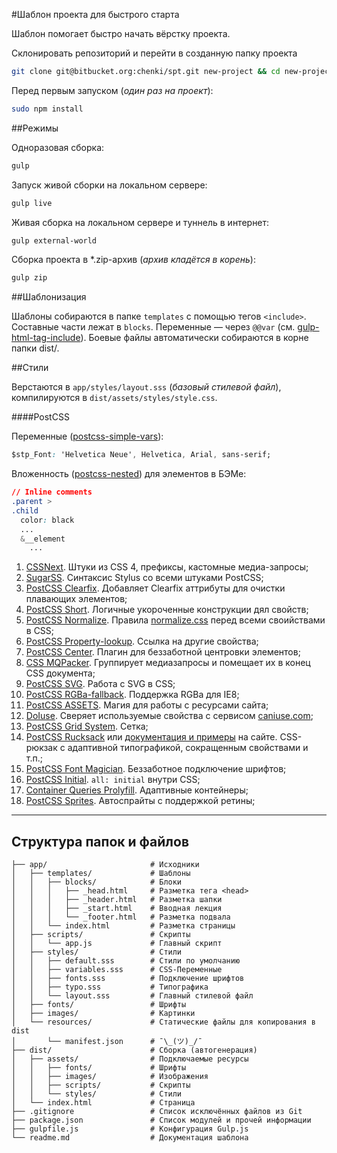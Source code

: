 #Шаблон проекта для быстрого старта

Шаблон помогает быстро начать вёрстку проекта.

Склонировать репозиторий и перейти в созданную папку проекта

```bash
git clone git@bitbucket.org:chenki/spt.git new-project && cd new-project
```

Перед первым запуском (_один раз на проект_):

```bash
sudo npm install
```
##Режимы

Одноразовая сборка:

```bash
gulp
```

Запуск живой сборки на локальном сервере:

```bash
gulp live
```

Живая сборка на локальном сервере и туннель в интернет:

```bash
gulp external-world
```

Сборка проекта в *.zip-архив (_архив кладётся в корень_):

```bash
gulp zip
```

##Шаблонизация

Шаблоны собираются в папке `templates` с помощью тегов `<include>`. Составные части лежат в `blocks`. Переменные — через `@@var` (см. [gulp-html-tag-include](https://github.com/zaharin/gulp-html-tag-include)). Боевые файлы автоматически собираются в корне папки dist/.

##Стили

Верстаются в `app/styles/layout.sss` (_базовый стилевой файл_), компилируются в `dist/assets/styles/style.css`.

####PostCSS

Переменные ([postcss-simple-vars](https://github.com/postcss/postcss-simple-vars)):

```css
$stp_Font: 'Helvetica Neue', Helvetica, Arial, sans-serif;
```
Вложенность ([postcss-nested](https://github.com/postcss/postcss-nested)) для элементов в БЭМе:

```css
// Inline comments
.parent >
.child
  color: black
  ...
  &__element
    ...
```

1. [CSSNext](http://cssnext.io). Штуки из CSS 4, префиксы, кастомные медиа-запросы;
2. [SugarSS](https://github.com/postcss/sugarss). Синтаксис Stylus со всеми штуками PostCSS;
3. [PostCSS Clearfix](https://github.com/seaneking/postcss-clearfix). Добавляет Clearfix аттрибуты для очистки плавающих элементов;
4. [PostCSS Short](https://github.com/jonathantneal/postcss-short). Логичные укороченные конструкции дял свойств;
5. [PostCSS Normalize](https://github.com/seaneking/postcss-normalize). Правила [normalize.css](https://github.com/necolas/normalize.css) перед всеми своийствами в CSS;
6. [PostCSS Property-lookup](https://github.com/simonsmith/postcss-property-lookup). Ссылка на другие свойства;
7. [PostCSS Center](https://github.com/jedmao/postcss-center). Плагин для беззаботной центровки элементов;
8. [CSS MQPacker](https://www.npmjs.com/package/css-mqpacker). Группирует медиазапросы и помещает их в конец CSS документа;
9. [PostCSS SVG](https://github.com/Pavliko/postcss-svg). Работа с SVG в CSS;
10. [PostCSS RGBa-fallback](https://github.com/postcss/postcss-color-rgba-fallback). Поддержка RGBa для IE8;
11. [PostCSS ASSETS](https://github.com/assetsjs/postcss-assets). Магия для работы с ресурсами сайта;
12. [DoIuse](https://github.com/anandthakker/doiuse). Сверяет используемые свойства с сервисом [caniuse.com](http://caniuse.com);
13. [PostCSS Grid System](https://github.com/francoisromain/postcss-grid-system). Сетка;
14. [PostCSS Rucksack](https://github.com/simplaio/rucksack) или [документация и примеры](http://simplaio.github.io/rucksack/) на сайте. CSS-рюкзак с адаптивной типографикой, сокращенным свойствами и т.п.;
15. [PostCSS Font Magician](https://github.com/jonathantneal/postcss-font-magician). Беззаботное подключение шрифтов;
16. [PostCSS Initial](https://github.com/maximkoretskiy/postcss-initial). `all: initial` внутри CSS;
17. [Container Queries Prolyfill](https://github.com/ausi/cq-prolyfill). Адаптивные контейнеры;
18. [PostCSS Sprites](https://github.com/2createStudio/postcss-sprites). Автоспрайты с поддержкой ретины;
- - - -

## Структура папок и файлов

```
├── app/                       # Исходники
│   ├── templates/             # Шаблоны
│   │   ├── blocks/            # Блоки
│   │   │   ├── _head.html     # Разметка тега <head>
│   │   │   ├── _header.html   # Разметка шапки
│   │   │   ├── _start.html    # Вводная лекция
│   │   │   └── _footer.html   # Разметка подвала
│   │   └── index.html         # Разметка страницы
│   ├── scripts/               # Скрипты
│   │   └── app.js             # Главный скрипт
│   ├── styles/                # Стили
│   │   ├── default.sss        # Стили по умолчанию
│   │   ├── variables.sss      # CSS-Переменные
│   │   ├── fonts.sss          # Подключение шрифтов
│   │   ├── typo.sss           # Типографика
│   │   └── layout.sss         # Главный стилевой файл
│   ├── fonts/                 # Шрифты
│   ├── images/                # Картинки
│   └── resources/             # Статические файлы для копирования в dist
│       └── manifest.json      # ¯\_(ツ)_/¯
├── dist/                      # Сборка (автогенерация)
│   ├── assets/                # Подключаемые ресурсы
│   │   ├── fonts/             # Шрифты
│   │   ├── images/            # Изображения
│   │   ├── scripts/           # Скрипты
│   │   └── styles/            # Стили
│   └── index.html             # Страница
├── .gitignore                 # Список исключённых файлов из Git
├── package.json               # Список модулей и прочей информации
├── gulpfile.js                # Конфигурация Gulp.js
└── readme.md                  # Документация шаблона
```
